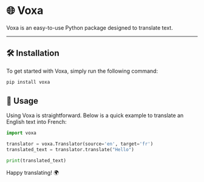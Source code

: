# 🌐 Voxa

Voxa is an easy-to-use Python package designed to translate text.

---

## 🛠 Installation

To get started with Voxa, simply run the following command:

```bash
pip install voxa
```

## 🚀 Usage
Using Voxa is straightforward. Below is a quick example to translate an English text into French:
```python
import voxa

translator = voxa.Translator(source='en', target='fr')
translated_text = translator.translate("Hello")

print(translated_text)
```

Happy translating! 🌍
